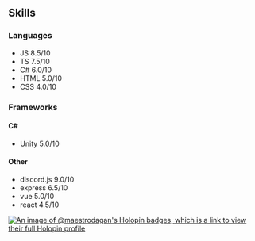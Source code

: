 
## Skills
### Languages
- JS 8.5/10
- TS 7.5/10
- C# 6.0/10
- HTML 5.0/10
- CSS 4.0/10
### Frameworks
#### C#
- Unity 5.0/10
#### Other
- discord.js 9.0/10
- express 6.5/10
- vue 5.0/10
- react 4.5/10

[![An image of @maestrodagan's Holopin badges, which is a link to view their full Holopin profile](https://holopin.me/maestrodagan)](https://holopin.io/@maestrodagan)
<!--
**MaestroDagan/MaestroDagan** is a ✨ _special_ ✨ repository because its `README.md` (this file) appears on your GitHub profile.

Here are some ideas to get you started:

- 🔭 I’m currently working on ...
- 🌱 I’m currently learning ...
- 👯 I’m looking to collaborate on ...
- 🤔 I’m looking for help with ...
- 💬 Ask me about ...
- 📫 How to reach me: ...
- 😄 Pronouns: ...
- ⚡ Fun fact: ...
-->
